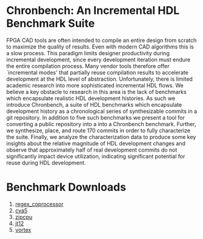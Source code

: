 # Chronbench: An Incremental HDL Benchmark Suite
FPGA CAD tools are often intended to compile an entire design from scratch to maximize the quality of results.
Even with modern CAD algorithms this is a slow process.
This paradigm limits designer productivity during incremental development, since every development iteration must endure the entire compilation process.
Many vendor tools therefore offer `incremental modes' that partially reuse compilation results to accelerate development at the HDL level of abstraction.
Unfortunately, there is limited academic research into more sophisticated incremental HDL flows.
We believe a key obstacle to research in this area is the lack of benchmarks which encapsulate realistic HDL development histories.
As such we introduce Chronbench, a suite of HDL benchmarks which encapsulate development history as a chronological series of synthesizable commits in a git repository.
In addition to five such benchmarks we present a tool for converting a public repository into a into a Chronbench benchmark.
Further, we synthesize, place, and route 170  commits in order to fully characterize the suite.
Finally, we analyze the characterization data to produce some key insights about the relative magnitude of HDL development changes and observe that approximately half of real development commits do not significantly impact device utilization, indicating significant potential for reuse during HDL development.

# Benchmark Downloads
1. [regex_coprocessor](https://osf.io/download/9vhbj/?view_only=eea52a99d44c426fb1c3a5eab9d15a3f)
2. [cva5](https://osf.io/download/pj6nu/?view_only=eea52a99d44c426fb1c3a5eab9d15a3f)
3. [zipcpu](https://osf.io/download/u3xe7/?view_only=eea52a99d44c426fb1c3a5eab9d15a3f)
4. [jt12](https://osf.io/download/gudyt/?view_only=eea52a99d44c426fb1c3a5eab9d15a3f)
5. [vortex](https://osf.io/download/3dfkb/?view_only=eea52a99d44c426fb1c3a5eab9d15a3f)

